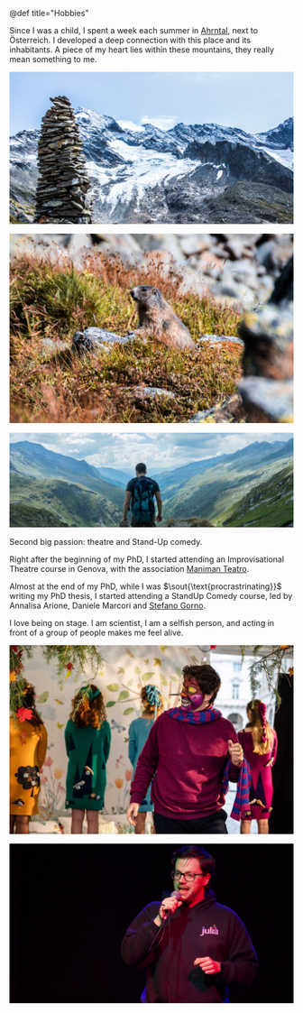 @def title="Hobbies"


Since I was a child, I spent a week each summer in [Ahrntal](https://www.ahrntal.com/de/urlaub-im-ahrntal.html),
next to Österreich. I developed a deep connection with this place and its inhabitants.
A piece of my heart lies within these mountains, they really mean something to me.

![Forcella del Picco](/assets/hobbies/forcella.jpg)

![Marmotta](/assets/hobbies/marmotta.jpg)

![Ahrntal](/assets/hobbies/ahrntal.jpeg)

Second big passion: theatre and Stand-Up comedy.

Right after the beginning of my PhD, I started attending an Improvisational Theatre course
in Genova, with the association [Maniman Teatro](http://www.manimanteatro.it/).

Almost at the end of my PhD, while I was $\sout{\text{procrastrinating}}$ writing my PhD
thesis, I started attending a StandUp Comedy course, led by Annalisa Arione, Daniele Marcori
and [Stefano Gorno](https://www.stefanogorno.it/).

I love being on stage. I am scientist, I am a selfish person, and acting in front of
a group of people makes me feel alive.

![Alice](/assets/hobbies/alice_in_wonderland.jpg)

![StandUp](/assets/hobbies/standup.jpeg)